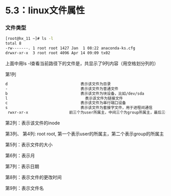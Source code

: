 # 5.3：linux文件属性

### 文件类型

```bash
[root@hx_11 ~]# ls -l
total 8
-rw-------. 1 root root 1427 Jan  1 08:22 anaconda-ks.cfg
drwxr-xr-x  3 root root 4096 Apr 14 09:09 tx02
```

上面中用ls -l查看当前路径下的文件是，共显示了9列内容（用空格划分列的）

第1列

```bash
d                                表示该文件为目录
-                                表示该文件为普通文件
b                                表示该文件为块设备，比如/dev/sda
l                                  表示该文件为链接文件
c                                表示该文件为串行端口设备
s                                表示该文件为套接字文件，用于进程间通信
 rwxr-xr-x                  前三个为user所属主，中间三个为group所属主，最后三个为other 所属主
```

第2列：表示该文件的inode

第3列、 第4列:  root root, 第一个表示user的所属主，第二个表示group的所属主

第5列：表示文件的大小

第6列：表示月

第7列：表示日期

第8列：表示文件的更改时间

第9列：表示文件名

